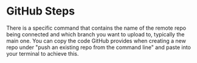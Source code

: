 # GitHub Steps

There is a specific command that contains the name of the remote repo being connected and which branch you want to upload to, typically the main one. You can copy the code GitHub provides when creating a new repo under "push an existing repo from the command line" and paste into your terminal to achieve this.